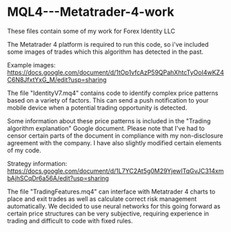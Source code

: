 # MQL4---Metatrader-4-work

These files contain some of my work for Forex Identity LLC

The Metatrader 4 platform is required to run this code, so i've included some images of trades which this algorithm has detected in the past.

Example images: https://docs.google.com/document/d/1tOp1vfcAzP59QPahXhtcTyOoI4wKZ4C6N8JfxtYxG_M/edit?usp=sharing

The file "IdentityV7.mq4" contains code to identify complex price patterns based on a variety of factors.
This can send a push notification to your mobile device when a potential trading opportunity is detected.

Some information about these price patterns is included in the "Trading algorithm explanation" Google document. 
Please note that I've had to censor certain parts of the document in compliance with my non-disclosure agreement with the company. I have also slightly modified certain elements of my code.

Strategy information: https://docs.google.com/document/d/1L7YC2At5g0M29YjewITqGvJC314xmbAjhSCqDr6a56A/edit?usp=sharing

The file "TradingFeatures.mq4" can interface with Metatrader 4 charts to place and exit trades as well as calculate correct risk management automatically.
We decided to use neural networks for this going forward as certain price structures can be very subjective, requiring experience in trading and difficult to code with fixed rules.
